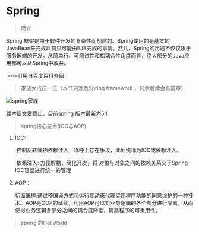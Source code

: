 # Spring

> 简介 

Spring 框架是由于软件开发的复杂性而创建的。Spring使用的是基本的JavaBean来完成以前只可能由EJB完成的事情。然儿，Spring的用途不仅仅限于服务器端的开发。从简单行、可测试性和松耦合性角度而言，绝大部分的Java应用都可以从Spring中收益。

​												----引用自百度百科介绍

> 家族大成员一览（本节只涉及Spring framework ，其余后续会有篇章）

![spring家族](spring/spring.png)

距本篇文章截止，目前spring 版本最新为5.1

> spring核心技术(IOC与AOP)

   1. IOC:

      ​	控制反转或称依赖注入，称呼上存在争议，此处统称为IOC或依赖注入。

      ​	依赖注入: 方便解耦，简化开发，将 对象与对象之间的依赖关系交于Spring IOC容器进行统一的管理

   2. AOP：

      ​	切面编程:通过预编译方式和运行期动态代理实现程序功能的同意维护的一种技术。AOP是OOP的延续，利用AOP可以对业务逻辑的各个部分进行隔离，从而使得业务逻辑各部分之间的耦合度降低，提高程序的可重用性。

> spring 的HellWorld

